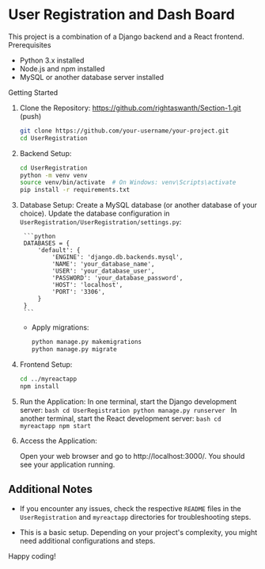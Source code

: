 # User Registration and Dash Board

This project is a combination of a Django backend and a React frontend.
Prerequisites
- Python 3.x installed
- Node.js and npm installed
- MySQL or another database server installed

Getting Started
1. Clone the Repository: https://github.com/rightaswanth/Section-1.git (push)
    ```bash
    git clone https://github.com/your-username/your-project.git
    cd UserRegistration
    ```
2. Backend Setup:

    ```bash
    cd UserRegistration
    python -m venv venv
    source venv/bin/activate  # On Windows: venv\Scripts\activate
    pip install -r requirements.txt
    ```

3. Database Setup:
   Create a MySQL database (or another database of your choice).
   Update the database configuration in `UserRegistration/UserRegistration/settings.py`:

        ```python
        DATABASES = {
            'default': {
                'ENGINE': 'django.db.backends.mysql',
                'NAME': 'your_database_name',
                'USER': 'your_database_user',
                'PASSWORD': 'your_database_password',
                'HOST': 'localhost',
                'PORT': '3306',
            }
        }
        ```

    - Apply migrations:

        ```bash
        python manage.py makemigrations
        python manage.py migrate
        ```
4. Frontend Setup:

    ```bash
    cd ../myreactapp
    npm install
    ```

5. Run the Application:
In one terminal, start the Django development server:
        ```bash
        cd UserRegistration
        python manage.py runserver
        ```
In another terminal, start the React development server:
        ```bash
        cd myreactapp
        npm start
        ```
7. Access the Application:

    Open your web browser and go to http://localhost:3000/. You should see your application running.

## Additional Notes

- If you encounter any issues, check the respective `README` files in the `UserRegistration` and `myreactapp` directories for troubleshooting steps.

- This is a basic setup. Depending on your project's complexity, you might need additional configurations and steps.

Happy coding!
